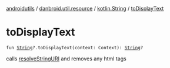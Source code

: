 [androidutils](../../index.md) / [danbroid.util.resource](../index.md) / [kotlin.String](index.md) / [toDisplayText](./to-display-text.md)

# toDisplayText

`fun `[`String`](https://kotlinlang.org/api/latest/jvm/stdlib/kotlin/-string/index.html)`?.toDisplayText(context: Context): `[`String`](https://kotlinlang.org/api/latest/jvm/stdlib/kotlin/-string/index.html)`?`

calls [resolveStringURI](resolve-string-u-r-i.md) and removes any html tags

